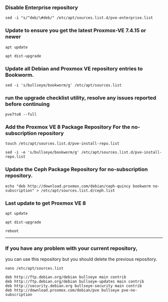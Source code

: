 ### Disable Enterprise repository 
```
sed -i "s/^deb/\#deb/" /etc/apt/sources.list.d/pve-enterprise.list
```

### Update to ensure you get the latest Proxmox-VE 7.4.15 or newer
```
apt update
```
```
apt dist-upgrade
```

### Update all Debian and Proxmox VE repository entries to Bookworm.
```
sed -i 's/bullseye/bookworm/g' /etc/apt/sources.list
```

### run the upgrade checklist utility, resolve any issues reported before continuing
```
pve7to8 --full
```

### Add the Proxmox VE 8 Package Repository For the no-subscription repository
```
touch /etc/apt/sources.list.d/pve-install-repo.list
```
```
sed -i -e 's/bullseye/bookworm/g' /etc/apt/sources.list.d/pve-install-repo.list 
```

### Update the Ceph Package Repository for no-subscription repository.
```
echo "deb http://download.proxmox.com/debian/ceph-quincy bookworm no-subscription" > /etc/apt/sources.list.d/ceph.list
```

### Last update to get Proxmox VE 8
```
apt update
```
```
apt dist-upgrade
```
```
reboot
```
------------------------------------------------------------------------------------------------------------

### If you have any problem with your current repository, 
you can use this repository but you should delete the previous repository. 
```
nano /etc/apt/sources.list
```
```
deb http://ftp.debian.org/debian bullseye main contrib
deb http://ftp.debian.org/debian bullseye-updates main contrib
deb http://security.debian.org bullseye-security main contrib
deb http://download.proxmox.com/debian/pve bullseye pve-no-subscription
```
